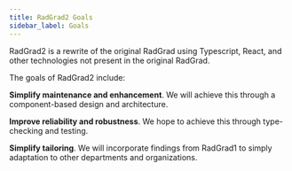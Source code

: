 ```yaml
---
title: RadGrad2 Goals
sidebar_label: Goals
---
```


RadGrad2 is a rewrite of the original RadGrad using Typescript, React, and other technologies not present in the original RadGrad.

The goals of RadGrad2 include:

**Simplify maintenance and enhancement**. We will achieve this through a component-based design and architecture.

**Improve reliability and robustness**. We hope to achieve this through type-checking and testing.

**Simplify tailoring**. We will incorporate findings from RadGrad1 to simply adaptation to other departments and organizations.




